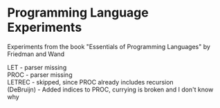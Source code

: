 # Programming Language Experiments
Experiments from the book "Essentials of Programming Languages" by Friedman and Wand    

LET - parser missing    
PROC - parser missing    
LETREC - skipped, since PROC already includes recursion    
(DeBruijn) - Added indices to PROC, currying is broken and I don't know why

